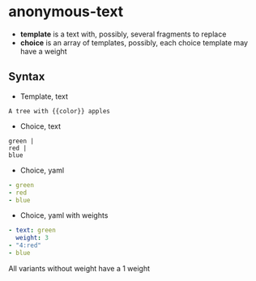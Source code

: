 # anonymous-text

 * **template** is a text with, possibly, several fragments to replace
 * **choice** is an array of templates, possibly, each choice template may have a weight

## Syntax

 * Template, text
```text
A tree with {{color}} apples
```

 * Choice, text
```text
green |
red |
blue
```

 * Choice, yaml
```yaml
- green
- red
- blue
```

* Choice, yaml with weights
```yaml
- text: green
  weight: 3
- "4:red"
- blue
```
All variants without weight have a 1 weight
